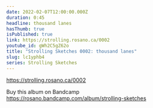 ```yaml
---
date: 2022-02-07T12:00:00.000Z
duration: 0:45
headline: thousand lanes
hasThumb: true
isPublished: true
link: https://strolling.rosano.ca/0002
youtube_id: gWh2C5gZ62o
title: "Strolling Sketches 0002: thousand lanes"
slug: lc1yphb4
series: Strolling Sketches
---
```

https://strolling.rosano.ca/0002

Buy this album on Bandcamp https://rosano.bandcamp.com/album/strolling-sketches
